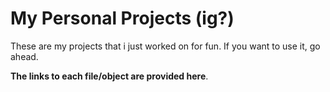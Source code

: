 # My Personal Projects (ig?)

These are my projects that i just worked on for fun.
If you want to use it, go ahead.

**The links to each file/object are provided here**.
